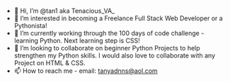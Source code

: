 - 👋 Hi, I’m @tan1 aka Tenacious_VA_
- 👀 I’m interested in becoming a Freelance Full Stack Web Developer or a Pythonista!
- 🌱 I’m currently working through the 100 days of code challenge - learning Python. Next learning step is CSS!
- 💞️ I’m looking to collaborate on beginner Python Projects to help strengthen my Python skills. I would also love to collaborate with any Project on HTML & CSS.
- 📫 How to reach me - email:  tanyadnns@aol.com

